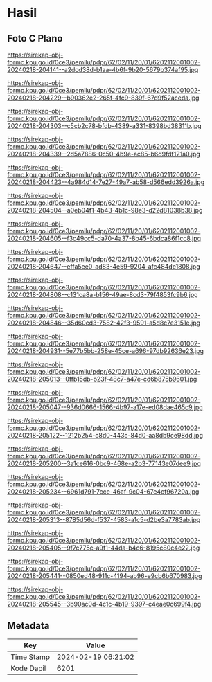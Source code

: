 # Hasil

## Foto C Plano

https://sirekap-obj-formc.kpu.go.id/0ce3/pemilu/pdpr/62/02/11/20/01/6202112001002-20240218-204141--a2dcd38d-b1aa-4b6f-9b20-5679b374af95.jpg

https://sirekap-obj-formc.kpu.go.id/0ce3/pemilu/pdpr/62/02/11/20/01/6202112001002-20240218-204229--b90362e2-265f-4fc9-839f-67d9f52aceda.jpg

https://sirekap-obj-formc.kpu.go.id/0ce3/pemilu/pdpr/62/02/11/20/01/6202112001002-20240218-204303--c5cb2c78-bfdb-4389-a331-8398bd38311b.jpg

https://sirekap-obj-formc.kpu.go.id/0ce3/pemilu/pdpr/62/02/11/20/01/6202112001002-20240218-204339--2d5a7886-0c50-4b9e-ac85-b6d9fdf121a0.jpg

https://sirekap-obj-formc.kpu.go.id/0ce3/pemilu/pdpr/62/02/11/20/01/6202112001002-20240218-204423--4a984d14-7e27-49a7-ab58-d566edd3926a.jpg

https://sirekap-obj-formc.kpu.go.id/0ce3/pemilu/pdpr/62/02/11/20/01/6202112001002-20240218-204504--a0eb04f1-4b43-4b1c-98e3-d22d81038b38.jpg

https://sirekap-obj-formc.kpu.go.id/0ce3/pemilu/pdpr/62/02/11/20/01/6202112001002-20240218-204605--f3c49cc5-da70-4a37-8b45-6bdca86f1cc8.jpg

https://sirekap-obj-formc.kpu.go.id/0ce3/pemilu/pdpr/62/02/11/20/01/6202112001002-20240218-204647--effa5ee0-ad83-4e59-9204-afc484de1808.jpg

https://sirekap-obj-formc.kpu.go.id/0ce3/pemilu/pdpr/62/02/11/20/01/6202112001002-20240218-204808--c131ca8a-b156-49ae-8cd3-79f4853fc9b6.jpg

https://sirekap-obj-formc.kpu.go.id/0ce3/pemilu/pdpr/62/02/11/20/01/6202112001002-20240218-204846--35d60cd3-7582-42f3-9591-a5d8c7e3151e.jpg

https://sirekap-obj-formc.kpu.go.id/0ce3/pemilu/pdpr/62/02/11/20/01/6202112001002-20240218-204931--5e77b5bb-258e-45ce-a696-97db92636e23.jpg

https://sirekap-obj-formc.kpu.go.id/0ce3/pemilu/pdpr/62/02/11/20/01/6202112001002-20240218-205013--0ffb15db-b23f-48c7-a47e-cd6b875b9601.jpg

https://sirekap-obj-formc.kpu.go.id/0ce3/pemilu/pdpr/62/02/11/20/01/6202112001002-20240218-205047--936d0666-1566-4b97-a17e-ed08dae465c9.jpg

https://sirekap-obj-formc.kpu.go.id/0ce3/pemilu/pdpr/62/02/11/20/01/6202112001002-20240218-205122--1212b254-c8d0-443c-84d0-aa8db9ce98dd.jpg

https://sirekap-obj-formc.kpu.go.id/0ce3/pemilu/pdpr/62/02/11/20/01/6202112001002-20240218-205200--3a1ce616-0bc9-468e-a2b3-77143e07dee9.jpg

https://sirekap-obj-formc.kpu.go.id/0ce3/pemilu/pdpr/62/02/11/20/01/6202112001002-20240218-205234--6961d791-7cce-46af-9c04-67e4cf96720a.jpg

https://sirekap-obj-formc.kpu.go.id/0ce3/pemilu/pdpr/62/02/11/20/01/6202112001002-20240218-205313--8785d56d-f537-4583-a1c5-d2be3a7783ab.jpg

https://sirekap-obj-formc.kpu.go.id/0ce3/pemilu/pdpr/62/02/11/20/01/6202112001002-20240218-205405--9f7c775c-a9f1-44da-b4c6-8195c80c4e22.jpg

https://sirekap-obj-formc.kpu.go.id/0ce3/pemilu/pdpr/62/02/11/20/01/6202112001002-20240218-205441--0850ed48-911c-4194-ab96-e9cb6b670983.jpg

https://sirekap-obj-formc.kpu.go.id/0ce3/pemilu/pdpr/62/02/11/20/01/6202112001002-20240218-205545--3b90ac0d-4c1c-4b19-9397-c4eae0c699f4.jpg


## Metadata

| Key        | Value               |
| ---------- | ------------------- |
| Time Stamp | 2024-02-19 06:21:02 |
| Kode Dapil | 6201                |



